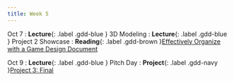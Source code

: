 ```yaml
---
title: Week 5
---
```


Oct 7
: **Lecture**{: .label .gdd-blue } 3D Modeling
: **Lecture**{: .label .gdd-blue } Project 2 Showcase
: **Reading**{: .label .gdd-brown }[Effectively Organize with a Game Design Document]

Oct 9
: **Lecture**{: .label .gdd-blue } Pitch Day
: **Project**{: .label .gdd-navy }[Project 3: Final]

<!-- [Pitch Day]: https://docs.google.com/presentation/d/1vaz1Q_YqXOGP_fpGI7Wtqqe6-YCmiCaYQ6I3eptQkYo/edit?usp=sharing
[Project 2 Showcase]: https://docs.google.com/presentation/d/16gLK3rRbWZzN8SunlftMyqUsAMK8b8CvDDnf0FFlfT8/edit?usp=sharing -->
[Project 3: Final]: ./../pages/projects/project3/project3

[Effectively Organize with a Game Design Document]: https://code.tutsplus.com/effectively-organize-your-games-development-with-a-game-design-document--active-10140a

[Pitch Day]: https://docs.google.com/presentation/d/1qpeffTg0sfncp_yk8Yrc3Yu06eEEoUwnQnntBe9bviI/edit?usp=drive_link